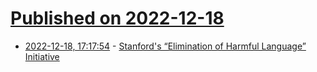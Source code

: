 # [Published on 2022-12-18](index.md)

* [2022-12-18, 17:17:54](https://news.ycombinator.com/item?id=34039816) - [Stanford's “Elimination of Harmful Language” Initiative](https://itcommunity.stanford.edu/ehli)
